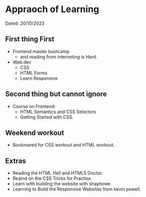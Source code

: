# Appraoch of Learning 

Dated: 20/10/2023

## First thing First

- Frontend master bootcamp 
  - and reading from interneting is Hard.
- Web.dev 
  - CSS 
  - HTML Forms         
  - Learn Responsive

## Second thing but cannot ignore

- Course on Frontend:
  - HTML Semantics and CSS Selectors 
  - Getting Started with CSS.

## Weekend workout

- Bookmared for CSS workout and HTML workout.

## Extras

- Reading the HTML Hell and HTML5 Doctor.
- Reaind on the CSS Tricks for Practise.
- Learn with building the website with shayhowe.
- Learning to Build the Responsive Websites from kevin powell.


